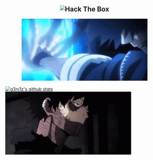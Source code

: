 <h2 align="center">
  <img src="http://www.hackthebox.eu/badge/image/155658" alt="Hack The Box">
</h2>

<p align="center">
  <img src="blueflame.gif" />
</p>

<a href="https://github.com/g3nj1z/g3nj1z">
  <img align="center" src="https://github-readme-stats.vercel.app/api?username=g3nj1z&show_icons=true&theme=tokyonight" alt="g3nj1z's github stats" />
  
  <img src="genjiz.gif" />







